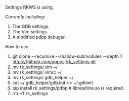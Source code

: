 Settings RKWS is using.

*Currently including:*
1. The GDB settings.
2. The Vim settings.
3. A modified pdbp debuger.

*How to use:*
1. git clone --recursive --shallow-submodules --depth 1 https://github.com/opposj/rk_settings.git
2. mv rk_settings/.vim ~/
3. mv rk_settings/.vimrc ~/
4. mv rk_settings/.gdb_helper ~/
5. cat ~/.gdb_helper/gdb.init >> ~/.gdbinit
6. pip install rk_settings/pdbp  # libreadline.so is required.
7. rm -rf rk_settings
